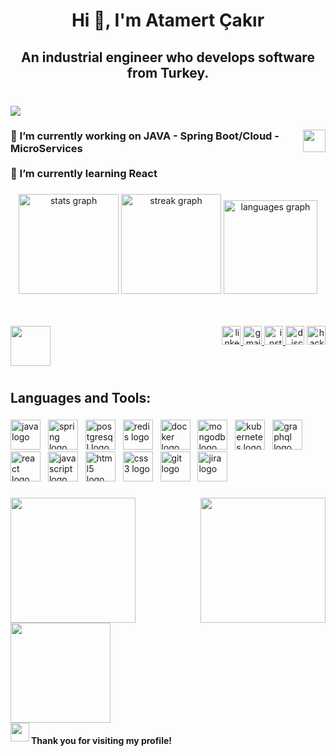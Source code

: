<h1 align="center">Hi 👋, I'm Atamert Çakır</h1>

###

<h2 align="center">An industrial engineer who develops software from Turkey.</h2>

###

<br clear="both">

<div align="left">
  <img src="https://visitor-badge.laobi.icu/badge?page_id=atamertc.atamertc&"  />
</div>

###

<img align="right" height="36" src="https://user-images.githubusercontent.com/74038190/241763891-7bb1e704-6026-48f9-8435-2f4d40101348.gif"  />

###

<h3 align="left">🔭 I’m currently working on JAVA - Spring Boot/Cloud - MicroServices<br><br>🌱 I’m currently learning React</h3>

###

<div align="center">
  <img src="https://github-readme-stats.vercel.app/api?username=atamertc&hide_title=false&hide_rank=false&show_icons=true&include_all_commits=true&count_private=true&disable_animations=false&theme=nightowl&locale=en&hide_border=false" height="160" alt="stats graph"  />
  <img src="https://streak-stats.demolab.com?user=atamertc&locale=en&mode=daily&theme=nightowl&hide_border=false&border_radius=5" height="160" alt="streak graph"  />
  <img src="https://github-readme-stats.vercel.app/api/top-langs?username=atamertc&locale=en&hide_title=false&layout=compact&card_width=320&langs_count=5&theme=nightowl&hide_border=false" height="150" alt="languages graph"  />
</div>

###

<div align="center">
  <img height="2" src="https://user-images.githubusercontent.com/74038190/212284115-f47cd8ff-2ffb-4b04-b5bf-4d1c14c0247f.gif"  />
</div>

###

<img align="left" height="64" src="https://user-images.githubusercontent.com/74038190/213911110-aedbef38-a29f-4b6b-a65c-11608b4f75a5.gif"  />

###

<div align="right">
  <a href="https://www.linkedin.com/in/atamertcakir/" target="_blank">
    <img src="https://img.shields.io/static/v1?message=LinkedIn&logo=linkedin&label=&color=0077B5&logoColor=white&labelColor=&style=for-the-badge" height="30" alt="linkedin logo"  />
  </a>
  <a href="atamertcakir@gmail.com" target="_blank">
    <img src="https://img.shields.io/static/v1?message=Gmail&logo=gmail&label=&color=D14836&logoColor=white&labelColor=&style=for-the-badge" height="30" alt="gmail logo"  />
  </a>
  <a href="https://www.instagram.com/atamertcakir/" target="_blank">
    <img src="https://img.shields.io/static/v1?message=Instagram&logo=instagram&label=&color=E4405F&logoColor=white&labelColor=&style=for-the-badge" height="30" alt="instagram logo"  />
  </a>
  <img src="https://img.shields.io/static/v1?message=Discord&logo=discord&label=&color=7289DA&logoColor=white&labelColor=&style=for-the-badge" height="30" alt="discord logo"  />
  <a href="https://www.hackerrank.com/profile/atamertcakir" target="_blank">
    <img src="https://img.shields.io/static/v1?message=HackerRank&logo=hackerrank&label=&color=2EC866&logoColor=white&labelColor=&style=for-the-badge" height="30" alt="hackerrank logo"  />
  </a>
</div>

###

<br clear="both">

<h2 align="left">Languages and Tools:</h2>

###

<div align="left">
  <img src="https://cdn.jsdelivr.net/gh/devicons/devicon/icons/java/java-original.svg" height="48" alt="java logo"  />
  <img width="4" />
  <img src="https://cdn.jsdelivr.net/gh/devicons/devicon/icons/spring/spring-original.svg" height="48" alt="spring logo"  />
  <img width="4" />
  <img src="https://cdn.jsdelivr.net/gh/devicons/devicon/icons/postgresql/postgresql-original.svg" height="48" alt="postgresql logo"  />
  <img width="4" />
  <img src="https://cdn.jsdelivr.net/gh/devicons/devicon/icons/redis/redis-original.svg" height="48" alt="redis logo"  />
  <img width="4" />
  <img src="https://cdn.jsdelivr.net/gh/devicons/devicon/icons/docker/docker-original.svg" height="48" alt="docker logo"  />
  <img width="4" />
  <img src="https://cdn.jsdelivr.net/gh/devicons/devicon/icons/mongodb/mongodb-original.svg" height="48" alt="mongodb logo"  />
  <img width="4" />
  <img src="https://cdn.jsdelivr.net/gh/devicons/devicon/icons/kubernetes/kubernetes-plain.svg" height="48" alt="kubernetes logo"  />
  <img width="4" />
  <img src="https://cdn.jsdelivr.net/gh/devicons/devicon/icons/graphql/graphql-plain.svg" height="48" alt="graphql logo"  />
  <img width="4" />
  <img src="https://cdn.jsdelivr.net/gh/devicons/devicon/icons/react/react-original.svg" height="48" alt="react logo"  />
  <img width="4" />
  <img src="https://cdn.jsdelivr.net/gh/devicons/devicon/icons/javascript/javascript-original.svg" height="48" alt="javascript logo"  />
  <img width="4" />
  <img src="https://cdn.jsdelivr.net/gh/devicons/devicon/icons/html5/html5-original.svg" height="48" alt="html5 logo"  />
  <img width="4" />
  <img src="https://cdn.jsdelivr.net/gh/devicons/devicon/icons/css3/css3-original.svg" height="48" alt="css3 logo"  />
  <img width="4" />
  <img src="https://cdn.jsdelivr.net/gh/devicons/devicon/icons/git/git-original.svg" height="48" alt="git logo"  />
  <img width="4" />
  <img src="https://cdn.jsdelivr.net/gh/devicons/devicon/icons/jira/jira-original.svg" height="48" alt="jira logo"  />
</div>

###

<img align="right" height="200" src="https://user-images.githubusercontent.com/74038190/212284119-fbfd994d-8c2a-4a07-a75f-84e513833c1c.gif"  />

###

<img align="left" height="200" src="https://user-images.githubusercontent.com/74038190/212747657-7a8d59da-69c8-4110-8ea8-f8102fd0b413.gif"  />

###

<img align="left" height="160" src="https://user-images.githubusercontent.com/74038190/242390524-0c7eb6ed-663b-4ce4-bfbd-18239a38ba1b.gif"  />

###
<br/>
<br clear="both">
<img align="left" height="30" src="https://user-images.githubusercontent.com/74038190/214644152-52f47eb3-5e31-4f47-8758-05c9468d5596.gif"  />
<h4 align="left">Thank you for visiting my profile!</h4>

###
